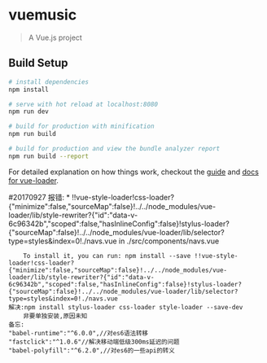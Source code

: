 # vuemusic

> A Vue.js project

## Build Setup

``` bash
# install dependencies
npm install

# serve with hot reload at localhost:8080
npm run dev

# build for production with minification
npm run build

# build for production and view the bundle analyzer report
npm run build --report
```

For detailed explanation on how things work, checkout the [guide](http://vuejs-templates.github.io/webpack/) and [docs for vue-loader](http://vuejs.github.io/vue-loader).

#20170927
    报错:
        * !!vue-style-loader!css-loader?{"minimize":false,"sourceMap":false}!../../node_modules/vue-loader/lib/style-rewriter?{"id":"data-v-6c96342b","scoped":false,"hasInlineConfig":false}!stylus-loader?{"sourceMap":false}!../../node_modules/vue-loader/lib/selector?type=styles&index=0!./navs.vue in ./src/components/navs.vue

        To install it, you can run: npm install --save !!vue-style-loader!css-loader?{"minimize":false,"sourceMap":false}!../../node_modules/vue-loader/lib/style-rewriter?{"id":"data-v-6c96342b","scoped":false,"hasInlineConfig":false}!stylus-loader?{"sourceMap":false}!../../node_modules/vue-loader/lib/selector?type=styles&index=0!./navs.vue
    解决:npm install stylus-loader css-loader style-loader --save-dev
        非要单独安装,原因未知
    备忘:
    "babel-runtime":"^6.0.0",//对es6语法转移
    "fastclick":"^1.0.6"//解决移动端低级300ms延迟的问题
    "babel-polyfill":"^6.2.0",//对es6的一些api的转义


